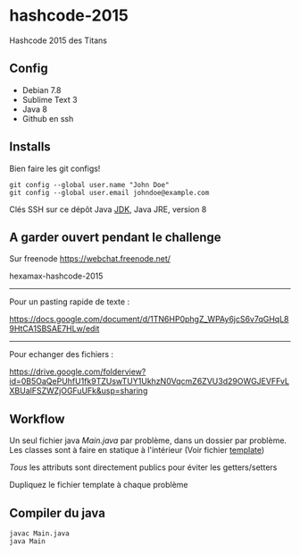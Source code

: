 # hashcode-2015
Hashcode 2015 des Titans

## Config

* Debian 7.8
* Sublime Text 3
* Java 8
* Github en ssh

## Installs
Bien faire les git configs!
```
git config --global user.name "John Doe"
git config --global user.email johndoe@example.com
```
Clés SSH sur ce dépôt
Java [JDK](http://www.oracle.com/technetwork/java/javase/downloads/jdk8-downloads-2133151.html), Java JRE, version 8


## A garder ouvert pendant le challenge

Sur freenode
https://webchat.freenode.net/

hexamax-hashcode-2015

---------

Pour un pasting rapide de texte :

https://docs.google.com/document/d/1TN6HP0phgZ_WPAy6jcS6v7qGHqL89HtCA1SBSAE7HLw/edit

---------

Pour echanger des fichiers :

https://drive.google.com/folderview?id=0B5OaQePUhfU1fk9TZUswTUY1UkhzN0VqcmZ6ZVU3d29OWGJEVFFvLXBUalFSZWZjOGFuUFk&usp=sharing

## Workflow

Un seul fichier java *Main.java* par problème, dans un dossier par problème.
Les classes sont à faire en statique à l'intérieur
(Voir fichier [template](https://github.com/Groscheri/hashcode-2015/blob/master/template/Main.java))

*Tous* les attributs sont directement publics pour éviter les getters/setters

Dupliquez le fichier template à chaque problème

## Compiler du java
```
javac Main.java
java Main
```
